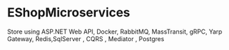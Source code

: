 # EShopMicroservices

Store using ASP.NET Web API, Docker, RabbitMQ, MassTransit, gRPC, Yarp Gateway, Redis,SqlServer , CQRS , Mediator , Postgres
